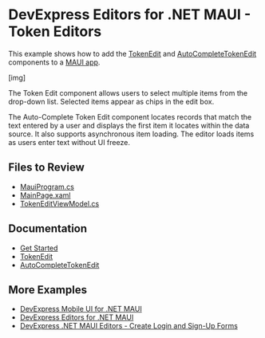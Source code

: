# DevExpress Editors for .NET MAUI - Token Editors

This example shows how to add the [TokenEdit](http://docs.devexpress.devx/MAUI/DevExpress.Maui.Editors.TokenEdit?v=22.2) and [AutoCompleteTokenEdit](http://docs.devexpress.devx/MAUI/DevExpress.Maui.Editors.AutoCompleteTokenEdit?v=22.2) components to a [MAUI app](https://learn.microsoft.com/en-us/dotnet/maui/?view=net-maui-7.0).

[img]

The Token Edit component allows users to select multiple items from the drop-down list. Selected items appear as chips in the edit box.

The Auto-Complete Token Edit component locates records that match the text entered by a user and displays the first item it locates within the data source. It also supports asynchronous item loading. The editor loads items as users enter text without UI freeze.

## Files to Review

* [MauiProgram.cs](./CS/MauiProgram.cs)
* [MainPage.xaml](./CS/MainPage.xaml)
* [TokenEditViewModel.cs](./CS/TokenEditViewModel.cs)

## Documentation

- [Get Started](https://docs.devexpress.devx/MAUI/403794/editors/get-started?p=netframework)
- [TokenEdit](https://docs.devexpress.devx/MAUI/DevExpress.Maui.Editors.TokenEdit?v=22.2)
- [AutoCompleteTokenEdit](http://docs.devexpress.devx/MAUI/DevExpress.Maui.Editors.AutoCompleteTokenEdit?v=22.2)

## More Examples

- [DevExpress Mobile UI for .NET MAUI](https://github.com/DevExpress-Examples/maui-demo-app)
- [DevExpress Editors for .NET MAUI](https://github.com/DevExpress-Examples/maui-editors-get-started)
- [DevExpress .NET MAUI Editors - Create Login and Sign-Up Forms](https://github.com/DevExpress-Examples/maui-editors-access-form)
